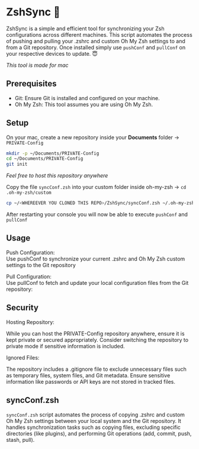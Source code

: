 # ZshSync 📀
ZshSync is a simple and efficient tool for synchronizing your Zsh configurations across different machines.
This script automates the process of pushing and pulling your .zshrc and custom Oh My Zsh settings to and from a Git repository.
Once installed simply use `pushConf` and `pullConf` on your respective devices to update. 😇

*This tool is made for mac*

## Prerequisites
- Git: Ensure Git is installed and configured on your machine.
- Oh My Zsh: This tool assumes you are using Oh My Zsh.

## Setup
On your mac, create a new repository inside your **Documents** folder -> `PRIVATE-Config` <br>
```bash
mkdir -p ~/Documents/PRIVATE-Config
cd ~/Documents/PRIVATE-Config
git init
```
*Feel free to host this repository anywhere*

Copy the file `syncConf.zsh` into your custom folder inside oh-my-zsh -> `cd .oh-my-zsh/custom`
```bash
cp ~/<WHEREEVER YOU CLONED THIS REPO>/ZshSync/syncConf.zsh ~/.oh-my-zsh/custom/
```

After restarting your console you will now be able to execute `pushConf` and `pullConf`

## Usage
Push Configuration: <br>
Use pushConf to synchronize your current .zshrc and Oh My Zsh custom settings to the Git repository

Pull Configuration: <br>
Use pullConf to fetch and update your local configuration files from the Git repository:

## Security
Hosting Repository:

While you can host the PRIVATE-Config repository anywhere, ensure it is kept private or secured appropriately.
Consider switching the repository to private mode if sensitive information is included.

Ignored Files:

The repository includes a .gitignore file to exclude unnecessary files such as temporary files, system files, and Git metadata.
Ensure sensitive information like passwords or API keys are not stored in tracked files.

## syncConf.zsh
`syncConf.zsh` script automates the process of copying .zshrc and custom Oh My Zsh settings between your local system and the Git repository.
It handles synchronization tasks such as copying files, excluding specific directories (like plugins), and performing Git operations (add, commit, push, stash, pull).
